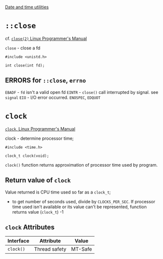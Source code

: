 [Date and time utilities](https://en.cppreference.com/w/cpp/chrono)

# `::close`

cf. [`close(2)` Linux Programmer's Manual](http://man7.org/linux/man-pages/man2/close.2.html)

`close` - close a fd

```
#include <unistd.h>

int close(int fd);
```

## ERRORS for `::close`, `errno`

`EBADF` - `fd` isn't a valid open fd
`EINTR` - `close()` call interrupted by signal. see `signal`
`EIO` - I/O error occurred.
`ENOSPEC`, `EDQUOT`  

# `clock` 

[`clock`, Linux Programmer's Manual](http://man7.org/linux/man-pages/man3/clock.3.html)

clock - determine processor time;

```
#include <time.h>

clock_t clock(void);
```
`clock()` function returns approximation of processor time used by program.

## Return value of `clock`

Value returned is CPU time used so far as a `clock_t`;
  * to get number of seconds used, divide by `CLOCKS_PER_SEC`.
If processor time used isn't available or its value can't be represented, function returns value (`clock_t`) -1

## `clock` Attributes

| Interface | Attribute | Value |
| :-------- | --------- | ----- |
| `clock()` | Thread safety | MT-Safe |


